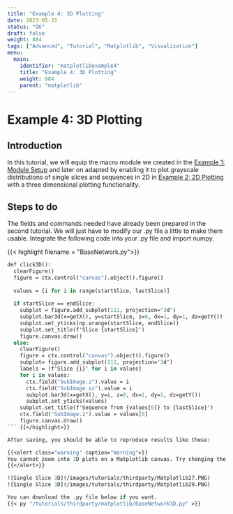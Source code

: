 ```yaml
---
title: "Example 4: 3D Plotting"
date: 2023-05-31
status: "OK"
draft: false
weight: 884
tags: ["Advanced", "Tutorial", "Matplotlib", "Visualization"]
menu: 
  main:
    identifier: "matplotlibexample4"
    title: "Example 4: 3D Plotting"
    weight: 884
    parent: "matplotlib"
---
```

# Example 4: 3D Plotting

## Introduction 

In this tutorial, we will equip the macro module we created in the [Example 1: Module Setup](/tutorials/thirdparty/matplotlib/modulesetup) and later on adapted by enabling it to plot grayscale distributions of single slices and sequences in 2D in [Example 2: 2D Plotting](/tutorials/thirdparty/matplotlib/2dplotting) with a three dimensional plotting functionality. 

## Steps to do 

The fields and commands needed have already been prepared in the second tutorial. We will just have to modify our .py file a little to make them usable. Integrate the following code into your .py file and import numpy.

{{< highlight filename = "BaseNetwork.py">}}
```Stan
def click3D():
  clearFigure()
  figure = ctx.control("canvas").object().figure()
  
  values = [i for i in range(startSlice, lastSlice)]
  
  if startSlice == endSlice:
    subplot = figure.add_subplot(111, projection='3d')
    subplot.bar3d(x=getX(), y=startSlice, z=0, dx=1, dy=1, dz=getY())
    subplot.set_yticks(np.arange(startSlice, endSlice))
    subplot.set_title(f'Slice {startSlice}')
    figure.canvas.draw()
  else:
    clearFigure()
    figure = ctx.control("canvas").object().figure()
    subplot= figure.add_subplot(111, projection='3d')
    labels = [f'Slice {i}' for i in values]
    for i in values:
      ctx.field("SubImage.z").value = i
      ctx.field("SubImage.sz").value = i
      subplot.bar3d(x=getX(), y=i, z=0, dx=1, dy=1, dz=getY())
      subplot.set_yticks(values)
    subplot.set_title(f'Sequence from {values[0]} to {lastSlice}')
    ctx.field("SubImage.z").value = values[0]
    figure.canvas.draw()
``` {{</highlight>}}

After saving, you should be able to reproduce results like these:

{{<alert class="warning" caption="Warning">}}
You cannot zoom into 3D plots on a Matplotlib canvas. Try changing the viewing angle instead.
{{</alert>}}

![Single Slice 3D](/images/tutorials/thirdparty/Matplotlib27.PNG)
![Single Slice 3D](/images/tutorials/thirdparty/Matplotlib29.PNG)

You can download the .py file below if you want.
{{< py "/tutorials/thirdparty/matplotlib/BaseNetwork3D.py" >}}